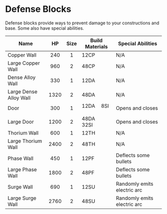 # Defense Blocks

Defense blocks provide ways to prevent damage to your constructions and base. Some also have special abilities.

| Name | HP   | Size | Build Materials | Special Abilities |
|------|:----:|:----:|-----------------|-------------------|
| Copper Wall            | 240  | 1    | 12CP<img src="../../img/cp.png" width=15em/>                                               | N/A
| Large Copper Wall      | 960  | 2    | 48CP<img src="../../img/cp.png" width=15em/>                                               | N/A
| Dense Alloy Wall       | 330  | 1    | 12DA<img src="../../img/da.png" width=15em/>                                               | N/A
| Large Dense Alloy Wall | 1320 | 2    | 48DA<img src="../../img/da.png" width=15em/>                                               | N/A
| Door                   | 300  | 1    | 12DA<img src="../../img/da.png" width=15em/> 8SI<img src="../../img/si.png" width=15em/>   | Opens and closes
| Large Door             | 1200 | 2    | 48DA<img src="../../img/da.png" width=15em/> 32SI<img src="../../img/si.png" width=15em/>  | Opens and closes
| Thorium Wall           | 600  | 1    | 12TH<img src="../../img/th.png" width=15em/>                                               | N/A
| Large Thorium Wall     | 2400 | 2    | 48TH<img src="../../img/th.png" width=15em/>                                               | N/A
| Phase Wall             | 450  | 1    | 12PF<img src="../../img/pf.png" width=15em/>                                               | Deflects some bullets
| Large Phase Wall       | 1800 | 2    | 48PF<img src="../../img/pf.png" width=15em/>                                               | Deflects some bullets
| Surge Wall             | 690  | 1    | 12SU<img src="../../img/su.png" width=15em/>                                               | Randomly emits electric arc
| Large Surge Wall       | 2760 | 2    | 48SU<img src="../../img/su.png" width=15em/>                                               | Randomly emits electric arc

